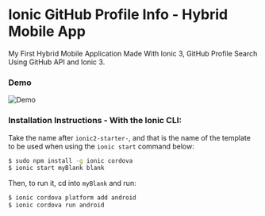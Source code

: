 # Ionic GitHub Profile Info - Hybrid Mobile App

My First Hybrid Mobile Application Made With Ionic 3, GitHub Profile Search Using GitHub API and Ionic 3.

### Demo

![Demo](https://github.com/shindesharad71/Ionic-GitHub-Profile-Info/blob/master/demo.gif?raw=true "Demo")

### Installation Instructions - With the Ionic CLI:

Take the name after `ionic2-starter-`, and that is the name of the template to be used when using the `ionic start` command below:

```bash
$ sudo npm install -g ionic cordova
$ ionic start myBlank blank
```

Then, to run it, cd into `myBlank` and run:

```bash
$ ionic cordova platform add android
$ ionic cordova run android
```
